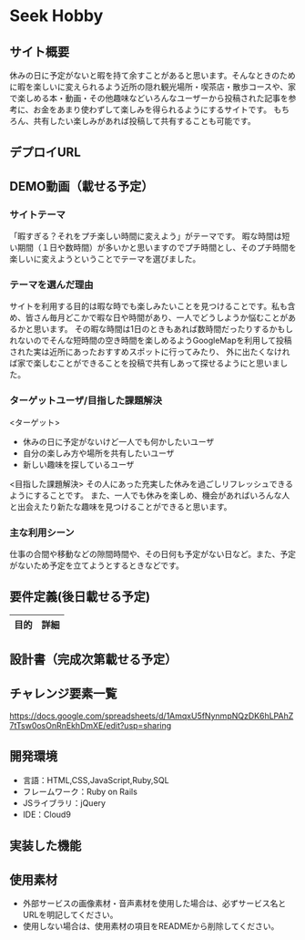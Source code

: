 # Seek Hobby

## サイト概要
休みの日に予定がないと暇を持て余すことがあると思います。そんなときのために暇を楽しいに変えられるよう近所の隠れ観光場所・喫茶店・散歩コースや、家で楽しめる本・動画・その他趣味などいろんなユーザーから投稿された記事を参考に、お金をあまり使わずして楽しみを得られるようにするサイトです。
もちろん、共有したい楽しみがあれば投稿して共有することも可能です。

## デプロイURL

## DEMO動画（載せる予定）

### サイトテーマ
「暇すぎる？それをプチ楽しい時間に変えよう」がテーマです。
暇な時間は短い期間（１日や数時間）が多いかと思いますのでプチ時間とし、そのプチ時間を楽しいに変えようということでテーマを選びました。

### テーマを選んだ理由
サイトを利用する目的は暇な時でも楽しみたいことを見つけることです。私も含め、皆さん毎月どこかで暇な日や時間があり、一人でどうしようか悩むことがあるかと思います。
その暇な時間は1日のときもあれば数時間だったりするかもしれないのでそんな短時間の空き時間を楽しめるようGoogleMapを利用して投稿された実は近所にあったおすすめスポットに行ってみたり、
外に出たくなければ家で楽しむことができることを投稿で共有しあって探せるようにと思いました。

### ターゲットユーザ/目指した課題解決
<ターゲット>
- 休みの日に予定がないけど一人でも何かしたいユーザ
- 自分の楽しみ方や場所を共有したいユーザ
- 新しい趣味を探しているユーザ

<目指した課題解決>
その人にあった充実した休みを過ごしリフレッシュできるようにすることです。
また、一人でも休みを楽しめ、機会があればいろんな人と出会えたり新たな趣味を見つけることができると思います。

### 主な利用シーン
仕事の合間や移動などの隙間時間や、その日何も予定がない日など。また、予定がないため予定を立てようとするときなどです。

## 要件定義(後日載せる予定)
|     目的      |     詳細      |
|:---------------|:---------------|

## 設計書（完成次第載せる予定）

## チャレンジ要素一覧
https://docs.google.com/spreadsheets/d/1AmqxU5fNynmpNQzDK6hLPAhZ7tTsw0osOnRnEkhDmXE/edit?usp=sharing

## 開発環境
- 言語：HTML,CSS,JavaScript,Ruby,SQL
- フレームワーク：Ruby on Rails
- JSライブラリ：jQuery
- IDE：Cloud9

##

## 実装した機能

## 使用素材
- 外部サービスの画像素材・音声素材を使用した場合は、必ずサービス名とURLを明記してください。
- 使用しない場合は、使用素材の項目をREADMEから削除してください。